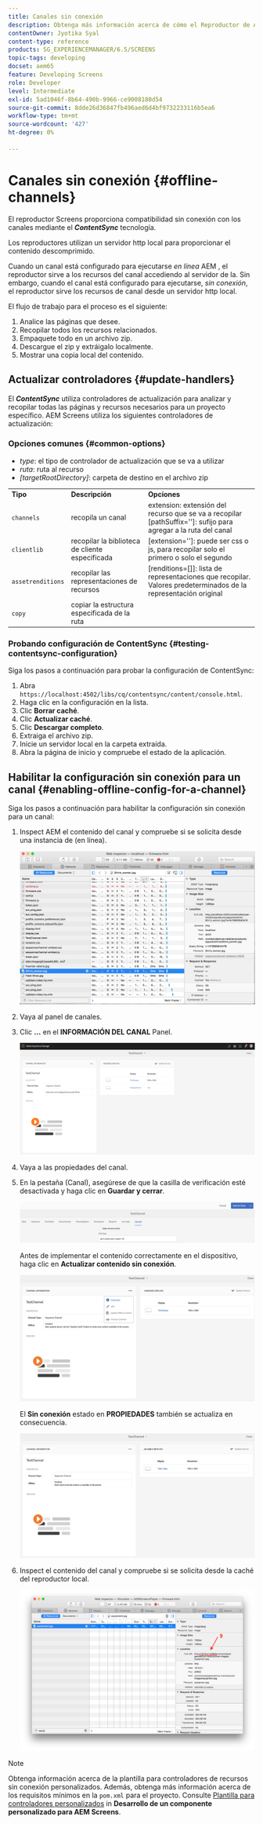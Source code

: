 ```yaml
---
title: Canales sin conexión
description: Obtenga más información acerca de cómo el Reproductor de AEM Screens proporciona compatibilidad sin conexión para canales mediante el uso de la tecnología ContentSync.
contentOwner: Jyotika Syal
content-type: reference
products: SG_EXPERIENCEMANAGER/6.5/SCREENS
topic-tags: developing
docset: aem65
feature: Developing Screens
role: Developer
level: Intermediate
exl-id: 5ad1046f-8b64-490b-9966-ce9008180d54
source-git-commit: 8dde26d36847fb496aed6d4bf9732233116b5ea6
workflow-type: tm+mt
source-wordcount: '427'
ht-degree: 0%

---
```


# Canales sin conexión {#offline-channels}

El reproductor Screens proporciona compatibilidad sin conexión con los canales mediante el ***ContentSync*** tecnología.

Los reproductores utilizan un servidor http local para proporcionar el contenido descomprimido.

Cuando un canal está configurado para ejecutarse *en línea* AEM , el reproductor sirve a los recursos del canal accediendo al servidor de la. Sin embargo, cuando el canal está configurado para ejecutarse, *sin conexión*, el reproductor sirve los recursos de canal desde un servidor http local.

El flujo de trabajo para el proceso es el siguiente:

1. Analice las páginas que desee.
1. Recopilar todos los recursos relacionados.
1. Empaquete todo en un archivo zip.
1. Descargue el zip y extráigalo localmente.
1. Mostrar una copia local del contenido.

## Actualizar controladores {#update-handlers}

El ***ContentSync*** utiliza controladores de actualización para analizar y recopilar todas las páginas y recursos necesarios para un proyecto específico. AEM Screens utiliza los siguientes controladores de actualización:

### Opciones comunes {#common-options}

* *type*: el tipo de controlador de actualización que se va a utilizar
* *ruta*: ruta al recurso
* *[targetRootDirectory]*: carpeta de destino en el archivo zip

<table>
 <tbody>
  <tr>
   <td><strong>Tipo</strong></td> 
   <td><strong>Descripción</strong></td> 
   <td><strong>Opciones</strong></td> 
  </tr>
  <tr>
   <td><code>channels</code></td> 
   <td>recopila un canal</td> 
   <td>extension: extensión del recurso que se va a recopilar<br /> [pathSuffix='']: sufijo para agregar a la ruta del canal<br /> </td> 
  </tr>
  <tr>
   <td><code>clientlib</code></td> 
   <td>recopilar la biblioteca de cliente especificada</td> 
   <td>[extension='']: puede ser css o js, para recopilar solo el primero o solo el segundo</td> 
  </tr>
  <tr>
   <td><code>assetrenditions</code></td> 
   <td>recopilar las representaciones de recursos</td> 
   <td>[renditions=[]]: lista de representaciones que recopilar. Valores predeterminados de la representación original</td> 
  </tr>
  <tr>
   <td><code>copy</code></td> 
   <td>copiar la estructura especificada de la ruta</td> 
   <td> </td> 
  </tr>
 </tbody>
</table>

### Probando configuración de ContentSync {#testing-contentsync-configuration}

Siga los pasos a continuación para probar la configuración de ContentSync:

1. Abra `https://localhost:4502/libs/cq/contentsync/content/console.html`.
1. Haga clic en la configuración en la lista.
1. Clic **Borrar caché**.
1. Clic **Actualizar caché**.
1. Clic **Descargar completo**.
1. Extraiga el archivo zip.
1. Inicie un servidor local en la carpeta extraída.
1. Abra la página de inicio y compruebe el estado de la aplicación.

## Habilitar la configuración sin conexión para un canal {#enabling-offline-config-for-a-channel}

Siga los pasos a continuación para habilitar la configuración sin conexión para un canal:

1. Inspect AEM el contenido del canal y compruebe si se solicita desde una instancia de (en línea).

   ![chlimage_1-24](assets/chlimage_1-24.png)

1. Vaya al panel de canales.
1. Clic **...** en el **INFORMACIÓN DEL CANAL** Panel.

   ![chlimage_1-25](assets/chlimage_1-25.png)

1. Vaya a las propiedades del canal.
1. En la pestaña (Canal), asegúrese de que la casilla de verificación esté desactivada y haga clic en **Guardar y cerrar**.

   ![screen_shot_2017-12-19at122422pm](assets/screen_shot_2017-12-19at122422pm.png)

   Antes de implementar el contenido correctamente en el dispositivo, haga clic en **Actualizar contenido sin conexión**.

   ![screen_shot_2017-12-19at122637pm](assets/screen_shot_2017-12-19at122637pm.png)

   El **Sin conexión** estado en **PROPIEDADES** también se actualiza en consecuencia.

   ![screen_shot_2017-12-19at124735pm](assets/screen_shot_2017-12-19at124735pm.png)

1. Inspect el contenido del canal y compruebe si se solicita desde la caché del reproductor local.

   ![chlimage_1-26](assets/chlimage_1-26.png)

>[!NOTE]
>
>Obtenga información acerca de la plantilla para controladores de recursos sin conexión personalizados. Además, obtenga más información acerca de los requisitos mínimos en la `pom.xml` para el proyecto. Consulte [Plantilla para controladores personalizados](/help/user-guide/developing-custom-component-tutorial-develop.md#custom-handlers) in **Desarrollo de un componente personalizado para AEM Screens**.
